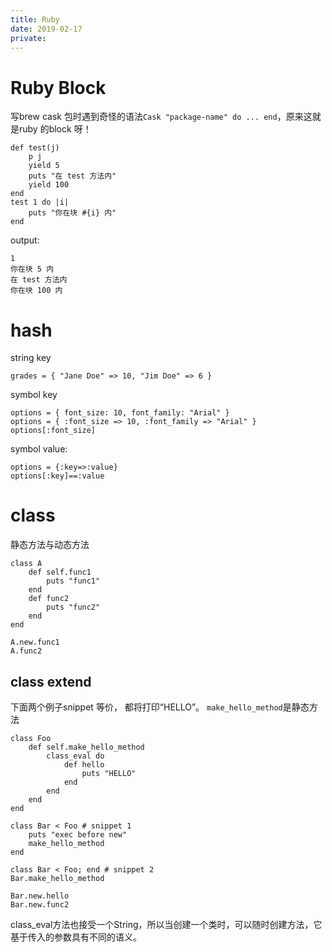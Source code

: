 ```yaml
---
title: Ruby
date: 2019-02-17
private:
---
```

# Ruby Block
写brew cask 包时遇到奇怪的语法`Cask "package-name" do ... end`，原来这就是ruby 的block 呀！

    def test(j)
        p j
        yield 5
        puts "在 test 方法内"
        yield 100
    end
    test 1 do |i| 
        puts "你在块 #{i} 内"
    end

output:

    1
    你在块 5 内
    在 test 方法内
    你在块 100 内

# hash
string key

    grades = { "Jane Doe" => 10, "Jim Doe" => 6 }

symbol key

    options = { font_size: 10, font_family: "Arial" }
    options = { :font_size => 10, :font_family => "Arial" }
    options[:font_size]

symbol value:

    options = {:key=>:value}
    options[:key]==:value

# class 
静态方法与动态方法

    class A
        def self.func1
            puts "func1"
        end
        def func2
            puts "func2"
        end
    end

    A.new.func1
    A.func2

## class extend
下面两个例子snippet 等价， 都将打印“HELLO”。 `make_hello_method`是静态方法

    class Foo
        def self.make_hello_method
            class_eval do
                def hello
                    puts "HELLO"
                end
            end
        end
    end

    class Bar < Foo # snippet 1
        puts "exec before new"
        make_hello_method
    end

    class Bar < Foo; end # snippet 2
    Bar.make_hello_method

    Bar.new.hello
    Bar.new.func2

class_eval方法也接受一个String，所以当创建一个类时，可以随时创建方法，它基于传入的参数具有不同的语义。
